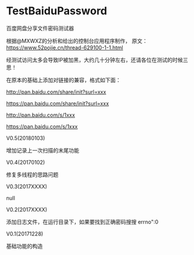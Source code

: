 # TestBaiduPassword
百度网盘分享文件密码测试器

根据@MXWXZ的分析和给出的控制台应用程序制作，
原文：https://www.52pojie.cn/thread-629100-1-1.html

经测试访问太多会导致IP被加黑，大约几十分钟左右，还请各位在测试的时候三思！

在原本的基础上添加对链接的兼容，格式如下面：

http://pan.baidu.com/share/init?surl=xxx

https://pan.baidu.com/share/init?surl=xxx

http://pan.baidu.com/s/1xxx

https://pan.baidu.com/s/1xxx

V0.5(20180103)

增加记录上一次扫描的末尾功能

V0.4(20170102)

修复多线程的思路问题

V0.3(2017XXXX)

null

V0.2(2017XXXX)

添加日志文件，在运行目录下，如果要找到正确密码搜搜    errno":0   

V0.1(20171228)

基础功能的构造

